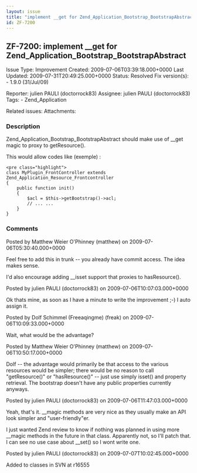 ```yaml
---
layout: issue
title: "implement __get for Zend_Application_Bootstrap_BootstrapAbstract"
id: ZF-7200
---
```


ZF-7200: implement \_\_get for Zend\_Application\_Bootstrap\_BootstrapAbstract
------------------------------------------------------------------------------

 Issue Type: Improvement Created: 2009-07-06T03:39:18.000+0000 Last Updated: 2009-07-31T20:49:25.000+0000 Status: Resolved Fix version(s): - 1.9.0 (31/Jul/09)
 
 Reporter:  julien PAULI (doctorrock83)  Assignee:  julien PAULI (doctorrock83)  Tags: - Zend\_Application
 
 Related issues: 
 Attachments: 
### Description

Zend\_Application\_Bootstrap\_BootstrapAbstract should make use of \_\_get magic to proxy to getResource().

This would allow codes like (exemple) :

 
    <pre class="highlight">
    class MyPlugin_FrontController extends Zend_Application_Resource_Frontcontroller
    {
        public function init()
        {
            $acl = $this->getBootstrap()->acl;
            // ... ...
        }
    }


 

 

### Comments

Posted by Matthew Weier O'Phinney (matthew) on 2009-07-06T05:30:40.000+0000

Feel free to add this in trunk -- you already have commit access. The idea makes sense.

I'd also encourage adding \_\_isset support that proxies to hasResource().

 

 

Posted by julien PAULI (doctorrock83) on 2009-07-06T10:07:03.000+0000

Ok thats mine, as soon as I have a minute to write the improvement ;-) I auto assign it.

 

 

Posted by Dolf Schimmel (Freeaqingme) (freak) on 2009-07-06T10:09:33.000+0000

Wait, what would be the advantage?

 

 

Posted by Matthew Weier O'Phinney (matthew) on 2009-07-06T10:50:17.000+0000

Dolf -- the advantage would primarily be that access to the various resources would be simpler; there would be no reason to call "getResource()" or "hasResource()" -- just use simply isset() and property retrieval. The bootstrap doesn't have any public properties currently anyways.

 

 

Posted by julien PAULI (doctorrock83) on 2009-07-06T11:47:03.000+0000

Yeah, that's it. \_\_magic methods are very nice as they usually make an API look simpler and "user-friendly"er.

I just wanted Zend review to know if nothing was planned in using more \_\_magic methods in the future in that class. Apparently not, so I'll patch that. I can see no use case about \_\_set() so I wont write one.

 

 

Posted by julien PAULI (doctorrock83) on 2009-07-07T10:02:45.000+0000

Added to classes in SVN at r16555

 

 